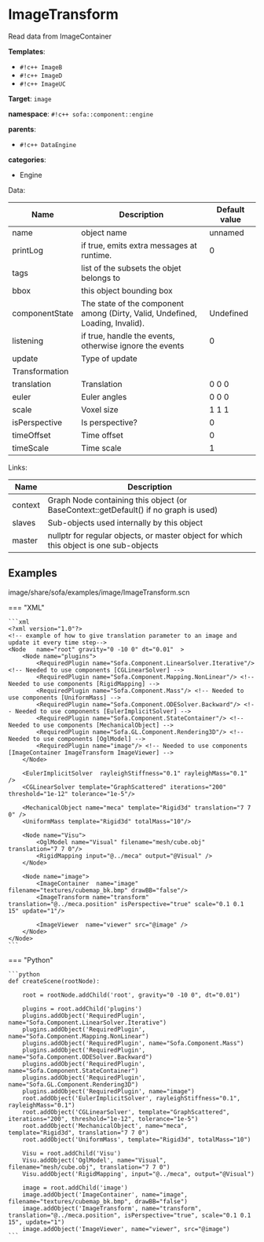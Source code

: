 # ImageTransform

Read data from ImageContainer


__Templates__:

- `#!c++ ImageB`
- `#!c++ ImageD`
- `#!c++ ImageUC`

__Target__: `image`

__namespace__: `#!c++ sofa::component::engine`

__parents__: 

- `#!c++ DataEngine`

__categories__: 

- Engine

Data: 

<table>
<thead>
    <tr>
        <th>Name</th>
        <th>Description</th>
        <th>Default value</th>
    </tr>
</thead>
<tbody>
	<tr>
		<td>name</td>
		<td>
object name
</td>
		<td>unnamed</td>
	</tr>
	<tr>
		<td>printLog</td>
		<td>
if true, emits extra messages at runtime.
</td>
		<td>0</td>
	</tr>
	<tr>
		<td>tags</td>
		<td>
list of the subsets the objet belongs to
</td>
		<td></td>
	</tr>
	<tr>
		<td>bbox</td>
		<td>
this object bounding box
</td>
		<td></td>
	</tr>
	<tr>
		<td>componentState</td>
		<td>
The state of the component among (Dirty, Valid, Undefined, Loading, Invalid).
</td>
		<td>Undefined</td>
	</tr>
	<tr>
		<td>listening</td>
		<td>
if true, handle the events, otherwise ignore the events
</td>
		<td>0</td>
	</tr>
	<tr>
		<td>update</td>
		<td>
Type of update
</td>
		<td></td>
	</tr>
	<tr>
		<td colspan="3">Transformation</td>
	</tr>
	<tr>
		<td>translation</td>
		<td>
Translation
</td>
		<td>0 0 0</td>
	</tr>
	<tr>
		<td>euler</td>
		<td>
Euler angles
</td>
		<td>0 0 0</td>
	</tr>
	<tr>
		<td>scale</td>
		<td>
Voxel size
</td>
		<td>1 1 1</td>
	</tr>
	<tr>
		<td>isPerspective</td>
		<td>
Is perspective?
</td>
		<td>0</td>
	</tr>
	<tr>
		<td>timeOffset</td>
		<td>
Time offset
</td>
		<td>0</td>
	</tr>
	<tr>
		<td>timeScale</td>
		<td>
Time scale
</td>
		<td>1</td>
	</tr>

</tbody>
</table>

Links: 

| Name | Description |
| ---- | ----------- |
|context|Graph Node containing this object (or BaseContext::getDefault() if no graph is used)|
|slaves|Sub-objects used internally by this object|
|master|nullptr for regular objects, or master object for which this object is one sub-objects|



## Examples

image/share/sofa/examples/image/ImageTransform.scn

=== "XML"

    ```xml
    <?xml version="1.0"?>
    <!-- example of how to give translation parameter to an image and update it every time step-->
    <Node 	name="root" gravity="0 -10 0" dt="0.01"  >
        <Node name="plugins">
            <RequiredPlugin name="Sofa.Component.LinearSolver.Iterative"/> <!-- Needed to use components [CGLinearSolver] -->
            <RequiredPlugin name="Sofa.Component.Mapping.NonLinear"/> <!-- Needed to use components [RigidMapping] -->
            <RequiredPlugin name="Sofa.Component.Mass"/> <!-- Needed to use components [UniformMass] -->
            <RequiredPlugin name="Sofa.Component.ODESolver.Backward"/> <!-- Needed to use components [EulerImplicitSolver] -->
            <RequiredPlugin name="Sofa.Component.StateContainer"/> <!-- Needed to use components [MechanicalObject] -->
            <RequiredPlugin name="Sofa.GL.Component.Rendering3D"/> <!-- Needed to use components [OglModel] -->
            <RequiredPlugin name="image"/> <!-- Needed to use components [ImageContainer ImageTransform ImageViewer] -->
        </Node>
      	
      	<EulerImplicitSolver  rayleighStiffness="0.1" rayleighMass="0.1" />
       	<CGLinearSolver template="GraphScattered" iterations="200" threshold="1e-12" tolerance="1e-5"/>
    	
    	<MechanicalObject name="meca" template="Rigid3d" translation="7 7 0" />
    	<UniformMass template="Rigid3d" totalMass="10"/>
    
    	<Node name="Visu">
            <OglModel name="Visual" filename="mesh/cube.obj" translation="7 7 0"/>
            <RigidMapping input="@../meca" output="@Visual" />
        </Node>	
    	
    	<Node name="image">
    		<ImageContainer  name="image" filename="textures/cubemap_bk.bmp" drawBB="false"/>
    	  	<ImageTransform name="transform" translation="@../meca.position" isPerspective="true" scale="0.1 0.1 15" update="1"/>
    
    	  	<ImageViewer  name="viewer" src="@image" />
      	</Node>
    </Node>
    ```

=== "Python"

    ```python
    def createScene(rootNode):

        root = rootNode.addChild('root', gravity="0 -10 0", dt="0.01")

        plugins = root.addChild('plugins')
        plugins.addObject('RequiredPlugin', name="Sofa.Component.LinearSolver.Iterative")
        plugins.addObject('RequiredPlugin', name="Sofa.Component.Mapping.NonLinear")
        plugins.addObject('RequiredPlugin', name="Sofa.Component.Mass")
        plugins.addObject('RequiredPlugin', name="Sofa.Component.ODESolver.Backward")
        plugins.addObject('RequiredPlugin', name="Sofa.Component.StateContainer")
        plugins.addObject('RequiredPlugin', name="Sofa.GL.Component.Rendering3D")
        plugins.addObject('RequiredPlugin', name="image")
        root.addObject('EulerImplicitSolver', rayleighStiffness="0.1", rayleighMass="0.1")
        root.addObject('CGLinearSolver', template="GraphScattered", iterations="200", threshold="1e-12", tolerance="1e-5")
        root.addObject('MechanicalObject', name="meca", template="Rigid3d", translation="7 7 0")
        root.addObject('UniformMass', template="Rigid3d", totalMass="10")

        Visu = root.addChild('Visu')
        Visu.addObject('OglModel', name="Visual", filename="mesh/cube.obj", translation="7 7 0")
        Visu.addObject('RigidMapping', input="@../meca", output="@Visual")

        image = root.addChild('image')
        image.addObject('ImageContainer', name="image", filename="textures/cubemap_bk.bmp", drawBB="false")
        image.addObject('ImageTransform', name="transform", translation="@../meca.position", isPerspective="true", scale="0.1 0.1 15", update="1")
        image.addObject('ImageViewer', name="viewer", src="@image")
    ```

